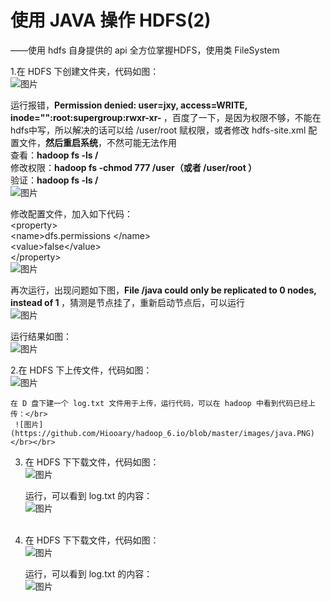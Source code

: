 # 使用 JAVA 操作 HDFS(2)</br>
  ——使用 hdfs 自身提供的 api 全方位掌握HDFS，使用类 FileSystem </br>
  
  1.在 HDFS 下创建文件夹，代码如图：</br>
  ![图片](https://github.com/Hiooary/hadoop_6.io/blob/master/images/code1.PNG)</br>
  
   运行报错，<b>Permission denied: user=jxy, access=WRITE, inode="":root:supergroup:rwxr-xr- </b>，百度了一下，是因为权限不够，不能在hdfs中写，所以解决的话可以给 /user/root 赋权限，或者修改 hdfs-site.xml 配置文件，<b>然后重启系统</b>，不然可能无法作用</br>
   查看：<b>hadoop fs -ls /</b></br>
   修改权限：<b>hadoop fs -chmod 777 /user（或者 /user/root ）</b></br>
   验证：<b>hadoop fs -ls /</b></br>
   ![图片](https://github.com/Hiooary/hadoop_6.io/blob/master/images/chmod.PNG)</br>
   
   修改配置文件，加入如下代码：</br>
   \<property></br>
   \<name>dfs.permissions \</name></br>
   \<value>false\</value></br>
   \</property></br>
   ![图片](https://github.com/Hiooary/hadoop_6.io/blob/master/images/permissions.PNG)</br>
   
   再次运行，出现问题如下图，<b>File /java could only be replicated to 0 nodes, instead of 1 </b>，猜测是节点挂了，重新启动节点后，可以运行</br>
   ![图片](https://github.com/Hiooary/hadoop_6.io/blob/master/images/node.PNG)</br>
   
   运行结果如图：</br>
   ![图片](https://github.com/Hiooary/hadoop_6.io/blob/master/images/test.PNG)</br>
   
  2.在 HDFS 下上传文件，代码如图：</br>
    ![图片](https://github.com/Hiooary/hadoop_6.io/blob/master/images/code2.PNG)</br>
    
    在 D 盘下建一个 log.txt 文件用于上传，运行代码，可以在 hadoop 中看到代码已经上传：</br>
     ![图片](https://github.com/Hiooary/hadoop_6.io/blob/master/images/java.PNG) </br></br>
 3. 在 HDFS 下下载文件，代码如图：</br>
    ![图片](https://github.com/Hiooary/hadoop_6.io/blob/master/images/code3.PNG)</br>
    
     运行，可以看到 log.txt 的内容：</br>
     ![图片](https://github.com/Hiooary/hadoop_6.io/blob/master/images/log.PNG)</br></br>
 4. 在 HDFS 下下载文件，代码如图：</br>
    ![图片](https://github.com/Hiooary/hadoop_6.io/blob/master/images/code4.PNG)</br>
    
     运行，可以看到 log.txt 的内容：</br>
     ![图片](https://github.com/Hiooary/hadoop_6.io/blob/master/images/delete.PNG)</br>
    
     
   
  
